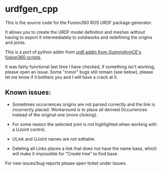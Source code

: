 # urdfgen_cpp

This is the source code for the Fusion360 ROS URDF package generator. 

It allows you to create the URDF model definition and meshes without having to export it intermediately to solidworks and redefining the origins and joints.


This is a port of python addin from [urdf addin from GuimmiArmCE's fusion360 scripts](https://github.com/GummiArmCE/fusion360_scripts/blob/master/urdf_generator/urdf-addin.py). 

It was fairly functional last time I have checked, if something isn't working, please open an issue. Some "minor" bugs still remain (see below), please let me know if it bothers you and I will have a crack at it.

## Known issues:

- Sometimes occurrences origins are not parsed correctly and the link is incorrectly placed. Workaround is to place all derived Occurrences instead of the original one (more clicking).

- For some reason the selected joint is not highlighted when working with a UJoint control. 

- ULink and UJoint names are not editable.

- Deleting all Links places a link that does not have the name base, which will make it impossible for "Create tree" to find base.

For new issues/bug reports please open ticket under Issues.
